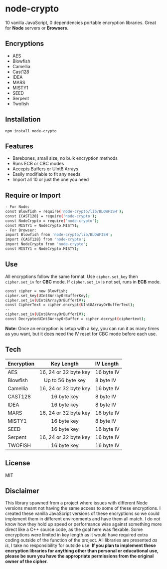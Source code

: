 # node-crypto

10 vanilla JavaScript, 0 dependencies portable encryption libraries.
Great for **Node** servers or **Browsers**.

## Encryptions

- AES
- Blowfish
- Camellia
- Cast128
- IDEA
- MARS
- MISTY1
- SEED
- Serpent
- Twofish

## Installation

```npm install node-crypto```

## Features

- Barebones, small size, no bulk encryption methods
- Runs ECB or CBC modes
- Accepts Buffers or UInt8 Arrays
- Easily modifiable to fit any needs
- Import all 10 or just the one you need

## Require or Import

```sh
- For Node:
const Blowfish = require('node-crypto/lib/BLOWFISH');
const {CAST128} = require('node-crypto');
const NodeCrypto = require('node-crypto');
const MISTY1 = NodeCrypto.MISTY1;
- For Browser:
import Blowfish from 'node-crypto/lib/BLOWFISH';
import {CAST128} from 'node-crypto';
import NodeCrypto from 'node-crypto';
const MISTY1 = NodeCrypto.MISTY1;
```

## Use

All encryptions follow the same format. Use ```cipher.set_key``` then ```cipher.set_iv``` for **CBC** mode. If ```cipher.set_iv``` is not set, runs in **ECB** mode.

```sh
const cipher = new Blowfish;
cipher.set_key(UInt8ArrayOrBufferKey);
cipher.set_iv(UInt8ArrayOrBufferIV);
const CipherText = cipher.encrypt(UInt8ArrayOrBufferText);
--
cipher.set_iv(UInt8ArrayOrBufferIV);
const DecryptedUInt8ArrayOrBuffer = cipher.decrypt(ciphertext);
```

**Note:** Once an encryption is setup with a key, you can run it as many times as you want, but it does need the IV reset for CBC mode before each use.

## Tech

|Encryption |Key Length            |IV Length |
| :---      |    :----:            |  :---    |
|AES        |16, 24 or 32 byte key |16 byte IV|
|Blowfish   |Up to 56 byte key     |8 byte IV |
|Camellia   |16, 24 or 32 byte key |16 byte IV|
|CAST128    |16 byte key           |8 byte IV |
|IDEA       |16 byte key           |8 byte IV |
|MARS       |16, 24 or 32 byte key |16 byte IV|
|MISTY1     |16 byte key           |8 byte IV |
|SEED       |16 byte key           |16 byte IV|
|Serpent    |16, 24 or 32 byte key |16 byte IV|
|TWOFISH    |16 byte key           |16 byte IV|

## License

MIT

## Disclaimer

This library spawned from a project where issues with different Node versions meant not having the same access to some of these encryptions. I created these vanilla JavaScript versions of these encryptions so we could implement them in different environments and have them all match. I do not know how they hold up speed or performance wise against something more direct like a C++ source code, as the goal here was flexable. Some encryptions were limited in key length as it would have required extra coding outside of the function of the project. All libraries are presented *as is*, I take no responsibility for outside use. **If you plan to implement these encryption libraries for anything other than personal or educational use, please be sure you have the appropriate permissions from the original owner of the cipher.**
